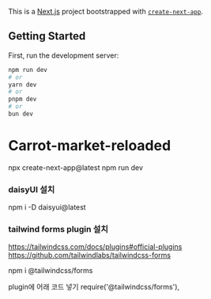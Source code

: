 This is a [Next.js](https://nextjs.org/) project bootstrapped with [`create-next-app`](https://github.com/vercel/next.js/tree/canary/packages/create-next-app).

## Getting Started

First, run the development server:

```bash
npm run dev
# or
yarn dev
# or
pnpm dev
# or
bun dev
```

# Carrot-market-reloaded
npx create-next-app@latest
npm run dev

### daisyUI 설치
npm i -D daisyui@latest

### tailwind forms plugin 설치
https://tailwindcss.com/docs/plugins#official-plugins
https://github.com/tailwindlabs/tailwindcss-forms

npm i @tailwindcss/forms

plugin에 어래 코드 넣기
require('@tailwindcss/forms'),